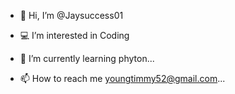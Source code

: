 - 👋 Hi, I’m @Jaysuccess01
- 💻 I’m interested in Coding
- 🌱 I’m currently learning phyton...

- 📫 How to reach me youngtimmy52@gmail.com...

<!---
Jaysuccess01/Jaysuccess01 is a ✨ special ✨ repository because its `README.md` (this file) appears on your GitHub profile.
You can click the Preview link to take a look at your changes.
--->

